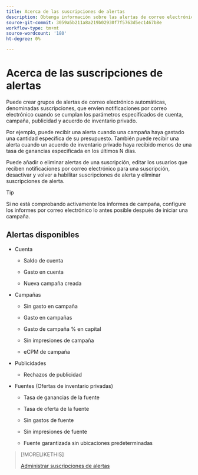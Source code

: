 ```yaml
---
title: Acerca de las suscripciones de alertas
description: Obtenga información sobre las alertas de correo electrónico automáticas.
source-git-commit: 3059a5b211a8a219b02930f7f5763d5ec1467b8e
workflow-type: tm+mt
source-wordcount: '180'
ht-degree: 0%

---
```


# Acerca de las suscripciones de alertas

Puede crear grupos de alertas de correo electrónico automáticas, denominadas suscripciones, que envíen notificaciones por correo electrónico cuando se cumplan los parámetros especificados de cuenta, campaña, publicidad y acuerdo de inventario privado.

Por ejemplo, puede recibir una alerta cuando una campaña haya gastado una cantidad específica de su presupuesto. También puede recibir una alerta cuando un acuerdo de inventario privado haya recibido menos de una tasa de ganancias especificada en los últimos N días.

Puede añadir o eliminar alertas de una suscripción, editar los usuarios que reciben notificaciones por correo electrónico para una suscripción, desactivar y volver a habilitar suscripciones de alerta y eliminar suscripciones de alerta.

>[!TIP]
>
> Si no está comprobando activamente los informes de campaña, configure los informes por correo electrónico lo antes posible después de iniciar una campaña.

## Alertas disponibles

* Cuenta

   * Saldo de cuenta

   * Gasto en cuenta

   * Nueva campaña creada

* Campañas

   * Sin gasto en campaña

   * Gasto en campañas

   * Gasto de campaña % en capital

   * Sin impresiones de campaña

   * eCPM de campaña

* Publicidades

   * Rechazos de publicidad

* Fuentes (Ofertas de inventario privadas)

   * Tasa de ganancias de la fuente

   * Tasa de oferta de la fuente

   * Sin gastos de fuente

   * Sin impresiones de fuente

   * Fuente garantizada sin ubicaciones predeterminadas

>[!MORELIKETHIS]
>
>[Administrar suscripciones de alertas](alerts-manage.md)
